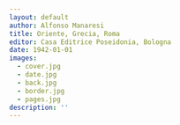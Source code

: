 ```yaml
---
layout: default
author: Alfonso Manaresi
title: Oriente, Grecia, Roma
editor: Casa Editrice Poseidonia, Bologna
date: 1942-01-01
images:
  - cover.jpg
  - date.jpg
  - back.jpg
  - border.jpg
  - pages.jpg
description: ''
---
```

